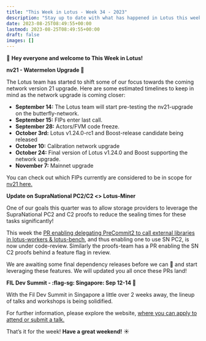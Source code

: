 ```yaml
---
title: "This Week in Lotus - Week 34 - 2023"
description: "Stay up to date with what has happened in Lotus this week"
date: 2023-08-25T08:49:55+00:00
lastmod: 2023-08-25T08:49:55+00:00
draft: false
images: []
---
```


:wave: **Hey everyone and welcome to This Week in Lotus!**

**nv21 - Watermelon Upgrade :watermelon:**

The Lotus team has started to shift some of our focus towards the coming network version 21 upgrade. Here are some estimated timelines to keep in mind as the network upgrade is coming closer:

- **September 14:** The Lotus team will start pre-testing the nv21-upgrade on the butterfly-network.
- **September 15:** FIPs enter last call.
- **September 28:** Actors/FVM code freeze.
- **October 3rd:** Lotus v1.24.0-rc1 and Boost-release candidate being released
- **October 10:** Calibration network upgrade
- **October 24:** Final version of Lotus v1.24.0 and Boost supporting the network upgrade.
- **November 7:** Mainnet upgrade

You can check out which FIPs currently are considered to be in scope for [nv21 here.](https://github.com/filecoin-project/core-devs/discussions/140#discussion-5202703)

**Update on SupraNational PC2/C2 <> Lotus-Miner**

One of our goals this quarter was to allow storage providers to leverage the SupraNational PC2 and C2 proofs to reduce the sealing times for these tasks significantly!

This week the [PR enabling delegating PreCommit2 to call external libraries in lotus-workers & lotus-bench](https://github.com/filecoin-project/lotus/pull/11185), and thus enabling one to use SN PC2, is now under code-review. Similarly the proofs-team has a PR enabling the SN C2 proofs behind a feature flag in review.

We are awaiting some final dependency releases before we can :ship: and start leveraging these features. We will updated you all once these PRs land!

**FIL Dev Summit - :flag-sg: Singapore: Sep 12-14 :eyes:**

With the Fil Dev Summit in Singapore a little over 2 weeks away, the lineup of talks and workshops is being solidified.

For further information, please explore the website, [where you can apply to attend or submit a talk.](https://fildev.io/#singapore)

That’s it for the week! **Have a great weekend!** :sunny: